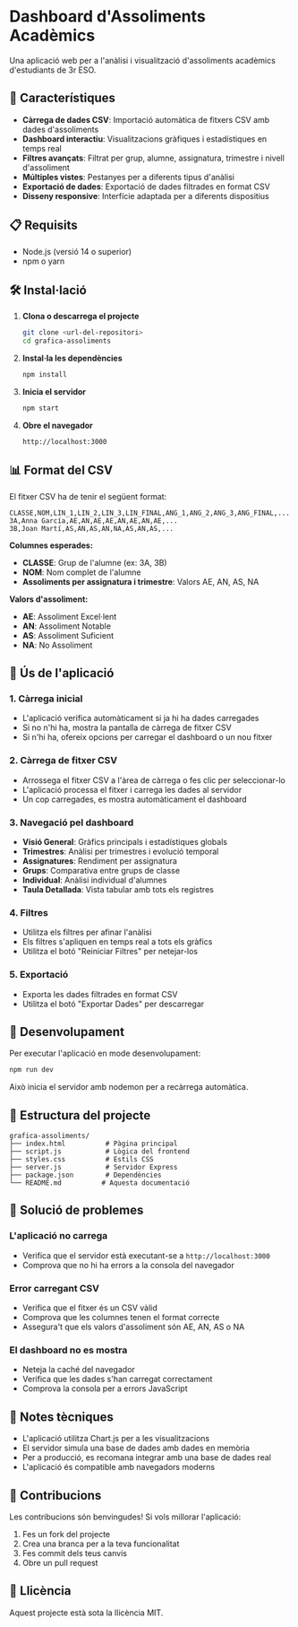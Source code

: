 # Dashboard d'Assoliments Acadèmics

Una aplicació web per a l'anàlisi i visualització d'assoliments acadèmics d'estudiants de 3r ESO.

## 🚀 Característiques

- **Càrrega de dades CSV**: Importació automàtica de fitxers CSV amb dades d'assoliments
- **Dashboard interactiu**: Visualitzacions gràfiques i estadístiques en temps real
- **Filtres avançats**: Filtrat per grup, alumne, assignatura, trimestre i nivell d'assoliment
- **Múltiples vistes**: Pestanyes per a diferents tipus d'anàlisi
- **Exportació de dades**: Exportació de dades filtrades en format CSV
- **Disseny responsive**: Interfície adaptada per a diferents dispositius

## 📋 Requisits

- Node.js (versió 14 o superior)
- npm o yarn

## 🛠️ Instal·lació

1. **Clona o descarrega el projecte**
   ```bash
   git clone <url-del-repositori>
   cd grafica-assoliments
   ```

2. **Instal·la les dependències**
   ```bash
   npm install
   ```

3. **Inicia el servidor**
   ```bash
   npm start
   ```

4. **Obre el navegador**
   ```
   http://localhost:3000
   ```

## 📊 Format del CSV

El fitxer CSV ha de tenir el següent format:

```csv
CLASSE,NOM,LIN_1,LIN_2,LIN_3,LIN_FINAL,ANG_1,ANG_2,ANG_3,ANG_FINAL,...
3A,Anna García,AE,AN,AE,AE,AN,AE,AN,AE,...
3B,Joan Martí,AS,AN,AS,AN,NA,AS,AN,AS,...
```

**Columnes esperades:**
- **CLASSE**: Grup de l'alumne (ex: 3A, 3B)
- **NOM**: Nom complet de l'alumne
- **Assoliments per assignatura i trimestre**: Valors AE, AN, AS, NA

**Valors d'assoliment:**
- **AE**: Assoliment Excel·lent
- **AN**: Assoliment Notable  
- **AS**: Assoliment Suficient
- **NA**: No Assoliment

## 🎯 Ús de l'aplicació

### 1. Càrrega inicial
- L'aplicació verifica automàticament si ja hi ha dades carregades
- Si no n'hi ha, mostra la pantalla de càrrega de fitxer CSV
- Si n'hi ha, ofereix opcions per carregar el dashboard o un nou fitxer

### 2. Càrrega de fitxer CSV
- Arrossega el fitxer CSV a l'àrea de càrrega o fes clic per seleccionar-lo
- L'aplicació processa el fitxer i carrega les dades al servidor
- Un cop carregades, es mostra automàticament el dashboard

### 3. Navegació pel dashboard
- **Visió General**: Gràfics principals i estadístiques globals
- **Trimestres**: Anàlisi per trimestres i evolució temporal
- **Assignatures**: Rendiment per assignatura
- **Grups**: Comparativa entre grups de classe
- **Individual**: Anàlisi individual d'alumnes
- **Taula Detallada**: Vista tabular amb tots els registres

### 4. Filtres
- Utilitza els filtres per afinar l'anàlisi
- Els filtres s'apliquen en temps real a tots els gràfics
- Utilitza el botó "Reiniciar Filtres" per netejar-los

### 5. Exportació
- Exporta les dades filtrades en format CSV
- Utilitza el botó "Exportar Dades" per descarregar

## 🔧 Desenvolupament

Per executar l'aplicació en mode desenvolupament:

```bash
npm run dev
```

Això inicia el servidor amb nodemon per a recàrrega automàtica.

## 📁 Estructura del projecte

```
grafica-assoliments/
├── index.html          # Pàgina principal
├── script.js           # Lògica del frontend
├── styles.css          # Estils CSS
├── server.js           # Servidor Express
├── package.json        # Dependències
└── README.md          # Aquesta documentació
```

## 🐛 Solució de problemes

### L'aplicació no carrega
- Verifica que el servidor està executant-se a `http://localhost:3000`
- Comprova que no hi ha errors a la consola del navegador

### Error carregant CSV
- Verifica que el fitxer és un CSV vàlid
- Comprova que les columnes tenen el format correcte
- Assegura't que els valors d'assoliment són AE, AN, AS o NA

### El dashboard no es mostra
- Neteja la caché del navegador
- Verifica que les dades s'han carregat correctament
- Comprova la consola per a errors JavaScript

## 📝 Notes tècniques

- L'aplicació utilitza Chart.js per a les visualitzacions
- El servidor simula una base de dades amb dades en memòria
- Per a producció, es recomana integrar amb una base de dades real
- L'aplicació és compatible amb navegadors moderns

## 🤝 Contribucions

Les contribucions són benvingudes! Si vols millorar l'aplicació:

1. Fes un fork del projecte
2. Crea una branca per a la teva funcionalitat
3. Fes commit dels teus canvis
4. Obre un pull request

## 📄 Llicència

Aquest projecte està sota la llicència MIT. 